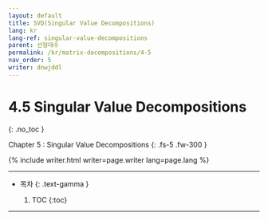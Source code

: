 ```yaml
---
layout: default
title: SVD(Singular Value Decompositions)
lang: kr
lang-ref: singular-value-decompositions
parent: 선형대수
permalink: /kr/matrix-decompositions/4-5
nav_order: 5
writer: dnwjddl
---
```


# 4.5 Singular Value Decompositions
{: .no_toc }


Chapter 5 : Singular Value Decompositions
{: .fs-5 .fw-300 }


{% include writer.html writer=page.writer lang=page.lang %}

---

- 목차
    {: .text-gamma }

    1. TOC
    {:toc}

---
